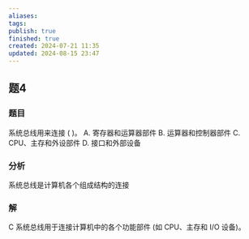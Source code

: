 ```yaml
---
aliases: 
tags: 
publish: true
finished: true
created: 2024-07-21 11:35
updated: 2024-08-15 23:47
---
```


## 题4
### 题目
系统总线用来连接 ( )。
A. 寄存器和运算器部件 
B. 运算器和控制器部件
C. CPU、主存和外设部件
D. 接口和外部设备
### 分析
系统总线是计算机各个组成结构的连接
### 解
C
系统总线用于连接计算机中的各个功能部件 (如 CPU、主存和 I/O 设备)。
